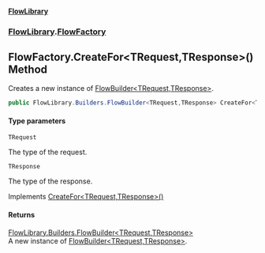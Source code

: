 #### [FlowLibrary](FlowLibrary.md 'FlowLibrary')
### [FlowLibrary](FlowLibrary.md 'FlowLibrary').[FlowFactory](FlowFactory.md 'FlowLibrary.FlowFactory')

## FlowFactory.CreateFor<TRequest,TResponse>() Method

Creates a new instance of [FlowBuilder&lt;TRequest,TResponse&gt;](FlowBuilder_TRequest,TResponse_.md 'FlowLibrary.Builders.FlowBuilder<TRequest,TResponse>').

```csharp
public FlowLibrary.Builders.FlowBuilder<TRequest,TResponse> CreateFor<TRequest,TResponse>();
```
#### Type parameters

<a name='FlowLibrary.FlowFactory.CreateFor_TRequest,TResponse_().TRequest'></a>

`TRequest`

The type of the request.

<a name='FlowLibrary.FlowFactory.CreateFor_TRequest,TResponse_().TResponse'></a>

`TResponse`

The type of the response.

Implements [CreateFor&lt;TRequest,TResponse&gt;()](IFlowFactory.CreateFor_TRequest,TResponse_().md 'FlowLibrary.Contracts.IFlowFactory.CreateFor<TRequest,TResponse>()')

#### Returns
[FlowLibrary.Builders.FlowBuilder&lt;](FlowBuilder_TRequest,TResponse_.md 'FlowLibrary.Builders.FlowBuilder<TRequest,TResponse>')[TRequest](FlowFactory.CreateFor_TRequest,TResponse_().md#FlowLibrary.FlowFactory.CreateFor_TRequest,TResponse_().TRequest 'FlowLibrary.FlowFactory.CreateFor<TRequest,TResponse>().TRequest')[,](FlowBuilder_TRequest,TResponse_.md 'FlowLibrary.Builders.FlowBuilder<TRequest,TResponse>')[TResponse](FlowFactory.CreateFor_TRequest,TResponse_().md#FlowLibrary.FlowFactory.CreateFor_TRequest,TResponse_().TResponse 'FlowLibrary.FlowFactory.CreateFor<TRequest,TResponse>().TResponse')[&gt;](FlowBuilder_TRequest,TResponse_.md 'FlowLibrary.Builders.FlowBuilder<TRequest,TResponse>')  
A new instance of [FlowBuilder&lt;TRequest,TResponse&gt;](FlowBuilder_TRequest,TResponse_.md 'FlowLibrary.Builders.FlowBuilder<TRequest,TResponse>').